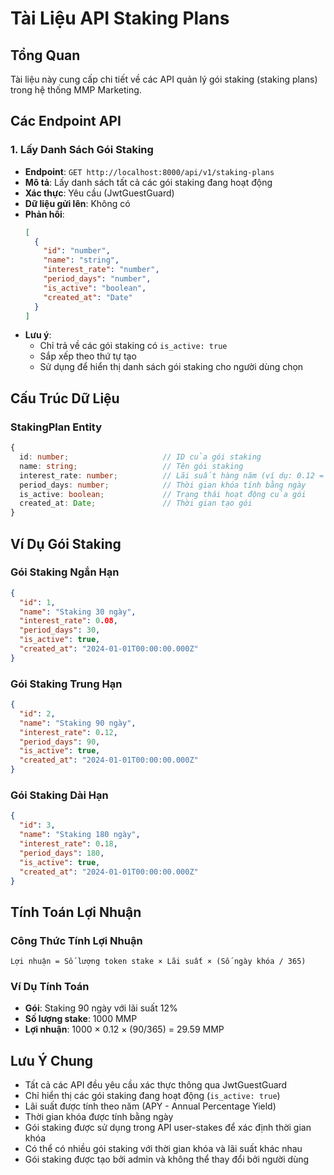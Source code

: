 # Tài Liệu API Staking Plans

## Tổng Quan
Tài liệu này cung cấp chi tiết về các API quản lý gói staking (staking plans) trong hệ thống MMP Marketing.

## Các Endpoint API

### 1. Lấy Danh Sách Gói Staking
- **Endpoint**: `GET http://localhost:8000/api/v1/staking-plans`
- **Mô tả**: Lấy danh sách tất cả các gói staking đang hoạt động
- **Xác thực**: Yêu cầu (JwtGuestGuard)
- **Dữ liệu gửi lên**: Không có
- **Phản hồi**:
  ```json
  [
    {
      "id": "number",
      "name": "string",
      "interest_rate": "number",
      "period_days": "number",
      "is_active": "boolean",
      "created_at": "Date"
    }
  ]
  ```
- **Lưu ý**: 
  - Chỉ trả về các gói staking có `is_active: true`
  - Sắp xếp theo thứ tự tạo
  - Sử dụng để hiển thị danh sách gói staking cho người dùng chọn

## Cấu Trúc Dữ Liệu

### StakingPlan Entity
```typescript
{
  id: number;                     // ID của gói staking
  name: string;                   // Tên gói staking
  interest_rate: number;          // Lãi suất hàng năm (ví dụ: 0.12 = 12%)
  period_days: number;            // Thời gian khóa tính bằng ngày
  is_active: boolean;             // Trạng thái hoạt động của gói
  created_at: Date;               // Thời gian tạo gói
}
```

## Ví Dụ Gói Staking

### Gói Staking Ngắn Hạn
```json
{
  "id": 1,
  "name": "Staking 30 ngày",
  "interest_rate": 0.08,
  "period_days": 30,
  "is_active": true,
  "created_at": "2024-01-01T00:00:00.000Z"
}
```

### Gói Staking Trung Hạn
```json
{
  "id": 2,
  "name": "Staking 90 ngày",
  "interest_rate": 0.12,
  "period_days": 90,
  "is_active": true,
  "created_at": "2024-01-01T00:00:00.000Z"
}
```

### Gói Staking Dài Hạn
```json
{
  "id": 3,
  "name": "Staking 180 ngày",
  "interest_rate": 0.18,
  "period_days": 180,
  "is_active": true,
  "created_at": "2024-01-01T00:00:00.000Z"
}
```

## Tính Toán Lợi Nhuận

### Công Thức Tính Lợi Nhuận
```
Lợi nhuận = Số lượng token stake × Lãi suất × (Số ngày khóa / 365)
```

### Ví Dụ Tính Toán
- **Gói**: Staking 90 ngày với lãi suất 12%
- **Số lượng stake**: 1000 MMP
- **Lợi nhuận**: 1000 × 0.12 × (90/365) = 29.59 MMP

## Lưu Ý Chung
- Tất cả các API đều yêu cầu xác thực thông qua JwtGuestGuard
- Chỉ hiển thị các gói staking đang hoạt động (`is_active: true`)
- Lãi suất được tính theo năm (APY - Annual Percentage Yield)
- Thời gian khóa được tính bằng ngày
- Gói staking được sử dụng trong API user-stakes để xác định thời gian khóa
- Có thể có nhiều gói staking với thời gian khóa và lãi suất khác nhau
- Gói staking được tạo bởi admin và không thể thay đổi bởi người dùng 